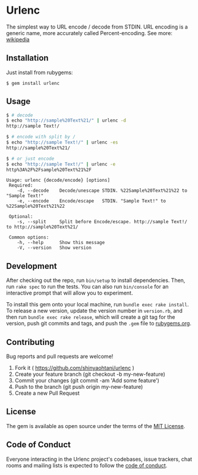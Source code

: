 # Urlenc

The simplest way to URL encode / decode from STDIN. URL encoding is a generic name, more accurately called Percent-encoding. See more: [wikipedia](https://en.wikipedia.org/wiki/Percent-encoding)

## Installation

Just install from rubygems:

    $ gem install urlenc

## Usage

```bash
$ # decode
$ echo "http://sample%20Text%21/" | urlenc -d
http://sample Text!/

$ # encode with split by /
$ echo "http://sample Text!/" | urlenc -es
http://sample%20Text%21/

$ # or just encode
$ echo "http://sample Text!/" | urlenc -e
http%3A%2F%2Fsample%20Text%21%2F
```

```
Usage: urlenc {decode/encode} [options]
 Required:
    -d, --decode    Decode/unescape STDIN. %22Sample%20Text%21%22 to "Sample Text!"
    -e, --encode    Encode/escape   STDIN. "Sample Text!" to %22Sample%20Text%21%22

 Optional:
    -s, --split     Split before Encode/escape. http://sample Text!/ to http://sample%20Text%21/

 Common options:
    -h, --help      Show this message
    -V, --version   Show version
```

## Development

After checking out the repo, run `bin/setup` to install dependencies. Then, run `rake spec` to run the tests. You can also run `bin/console` for an interactive prompt that will allow you to experiment.

To install this gem onto your local machine, run `bundle exec rake install`. To release a new version, update the version number in `version.rb`, and then run `bundle exec rake release`, which will create a git tag for the version, push git commits and tags, and push the `.gem` file to [rubygems.org](https://rubygems.org).

## Contributing

Bug reports and pull requests are welcome!
1. Fork it ( https://github.com/shinyaohtani/urlenc )
1. Create your feature branch (git checkout -b my-new-feature)
1. Commit your changes (git commit -am 'Add some feature')
1. Push to the branch (git push origin my-new-feature)
1. Create a new Pull Request


## License

The gem is available as open source under the terms of the [MIT License](https://opensource.org/licenses/MIT).

## Code of Conduct

Everyone interacting in the Urlenc project's codebases, issue trackers, chat rooms and mailing lists is expected to follow the [code of conduct](https://github.com/[USERNAME]/urlenc/blob/master/CODE_OF_CONDUCT.md).
